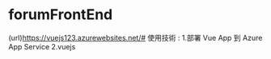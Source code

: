 # forumFrontEnd
(url)https://vuejs123.azurewebsites.net/#
使用技術  :
1.部署 Vue App 到 Azure App Service
2.vuejs
